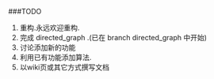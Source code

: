 ###TODO

1. 重构.永远欢迎重构.
2. 完成 directed_graph .(已在 branch directed_graph 中开始)
3. 讨论添加新的功能
4. 利用已有功能添加算法.
5. 以wiki页或其它方式撰写文档
